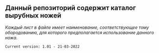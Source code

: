 **Данный репозиторий содержит каталог вырубных ножей**
---
_Каждый лист в файле имеет наименование, соответствующее тому обородованию, для которого предполагается использование данного ножа._

`Current version: 1.01 - 21-03-2022`